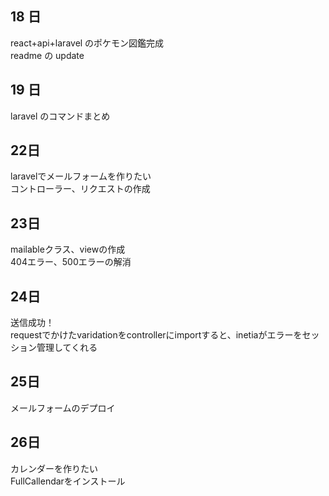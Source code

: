 ## 18 日

react+api+laravel のポケモン図鑑完成<br>
readme の update

## 19 日

laravel のコマンドまとめ

## 22日

laravelでメールフォームを作りたい<br>
コントローラー、リクエストの作成

## 23日

mailableクラス、viewの作成<br>
404エラー、500エラーの解消

## 24日

送信成功！<br>
requestでかけたvaridationをcontrollerにimportすると、inetiaがエラーをセッション管理してくれる

## 25日

メールフォームのデプロイ

## 26日

カレンダーを作りたい<br>
FullCallendarをインストール
